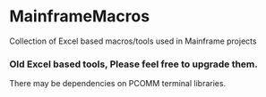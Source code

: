 # MainframeMacros
Collection of Excel based macros/tools used in Mainframe projects
### Old Excel based tools, Please feel free to upgrade them.
There may be dependencies on PCOMM terminal libraries. 
